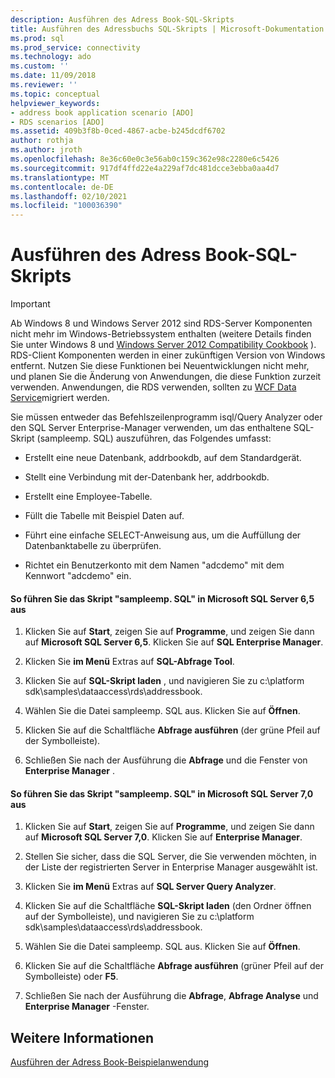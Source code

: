```yaml
---
description: Ausführen des Adress Book-SQL-Skripts
title: Ausführen des Adressbuchs SQL-Skripts | Microsoft-Dokumentation
ms.prod: sql
ms.prod_service: connectivity
ms.technology: ado
ms.custom: ''
ms.date: 11/09/2018
ms.reviewer: ''
ms.topic: conceptual
helpviewer_keywords:
- address book application scenario [ADO]
- RDS scenarios [ADO]
ms.assetid: 409b3f8b-0ced-4867-acbe-b245dcdf6702
author: rothja
ms.author: jroth
ms.openlocfilehash: 8e36c60e0c3e56ab0c159c362e98c2280e6c5426
ms.sourcegitcommit: 917df4ffd22e4a229af7dc481dcce3ebba0aa4d7
ms.translationtype: MT
ms.contentlocale: de-DE
ms.lasthandoff: 02/10/2021
ms.locfileid: "100036390"
---
```

# <a name="running-the-address-book-sql-script"></a>Ausführen des Adress Book-SQL-Skripts
> [!IMPORTANT]
>  Ab Windows 8 und Windows Server 2012 sind RDS-Server Komponenten nicht mehr im Windows-Betriebssystem enthalten (weitere Details finden Sie unter Windows 8 und [Windows Server 2012 Compatibility Cookbook](https://www.microsoft.com/download/details.aspx?id=27416) ). RDS-Client Komponenten werden in einer zukünftigen Version von Windows entfernt. Nutzen Sie diese Funktionen bei Neuentwicklungen nicht mehr, und planen Sie die Änderung von Anwendungen, die diese Funktion zurzeit verwenden. Anwendungen, die RDS verwenden, sollten zu [WCF Data Service](/dotnet/framework/wcf/)migriert werden.  
  
 Sie müssen entweder das Befehlszeilenprogramm isql/Query Analyzer oder den SQL Server Enterprise-Manager verwenden, um das enthaltene SQL-Skript (sampleemp. SQL) auszuführen, das Folgendes umfasst:  
  
-   Erstellt eine neue Datenbank, addrbookdb, auf dem Standardgerät.  
  
-   Stellt eine Verbindung mit der-Datenbank her, addrbookdb.  
  
-   Erstellt eine Employee-Tabelle.  
  
-   Füllt die Tabelle mit Beispiel Daten auf.  
  
-   Führt eine einfache SELECT-Anweisung aus, um die Auffüllung der Datenbanktabelle zu überprüfen.  
  
-   Richtet ein Benutzerkonto mit dem Namen "adcdemo" mit dem Kennwort "adcdemo" ein.  
  
#### <a name="to-run-the-sampleempsql-script-in-microsoft-sql-server-65"></a>So führen Sie das Skript "sampleemp. SQL" in Microsoft SQL Server 6,5 aus  
  
1.  Klicken Sie auf **Start**, zeigen Sie auf **Programme**, und zeigen Sie dann auf **Microsoft SQL Server 6,5**. Klicken Sie auf **SQL Enterprise Manager**.  
  
2.  Klicken Sie **im Menü** Extras auf **SQL-Abfrage Tool**.  
  
3.  Klicken Sie auf **SQL-Skript laden** , und navigieren Sie zu c:\platform sdk\samples\dataaccess\rds\addressbook.  
  
4.  Wählen Sie die Datei sampleemp. SQL aus. Klicken Sie auf **Öffnen**.  
  
5.  Klicken Sie auf die Schaltfläche **Abfrage ausführen** (der grüne Pfeil auf der Symbolleiste).  
  
6.  Schließen Sie nach der Ausführung die **Abfrage** und die Fenster von **Enterprise Manager** .  
  
#### <a name="to-run-the-sampleempsql-script-in-microsoft-sql-server-70"></a>So führen Sie das Skript "sampleemp. SQL" in Microsoft SQL Server 7,0 aus  
  
1.  Klicken Sie auf **Start**, zeigen Sie auf **Programme**, und zeigen Sie dann auf **Microsoft SQL Server 7,0**. Klicken Sie auf **Enterprise Manager**.  
  
2.  Stellen Sie sicher, dass die SQL Server, die Sie verwenden möchten, in der Liste der registrierten Server in Enterprise Manager ausgewählt ist.  
  
3.  Klicken Sie **im Menü** Extras auf **SQL Server Query Analyzer**.  
  
4.  Klicken Sie auf die Schaltfläche **SQL-Skript laden** (den Ordner öffnen auf der Symbolleiste), und navigieren Sie zu c:\platform sdk\samples\dataaccess\rds\addressbook.  
  
5.  Wählen Sie die Datei sampleemp. SQL aus. Klicken Sie auf **Öffnen**.  
  
6.  Klicken Sie auf die Schaltfläche **Abfrage ausführen** (grüner Pfeil auf der Symbolleiste) oder **F5**.  
  
7.  Schließen Sie nach der Ausführung die **Abfrage**, **Abfrage Analyse** und **Enterprise Manager** -Fenster.  
  
## <a name="see-also"></a>Weitere Informationen  
 [Ausführen der Adress Book-Beispielanwendung](./running-the-address-book-sample-application.md)